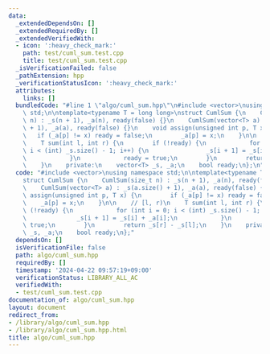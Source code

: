 ```yaml
---
data:
  _extendedDependsOn: []
  _extendedRequiredBy: []
  _extendedVerifiedWith:
  - icon: ':heavy_check_mark:'
    path: test/cuml_sum.test.cpp
    title: test/cuml_sum.test.cpp
  _isVerificationFailed: false
  _pathExtension: hpp
  _verificationStatusIcon: ':heavy_check_mark:'
  attributes:
    links: []
  bundledCode: "#line 1 \"algo/cuml_sum.hpp\"\n#include <vector>\nusing namespace\
    \ std;\n\ntemplate<typename T = long long>\nstruct CumlSum {\n    CumlSum(size_t\
    \ n) : _s(n + 1), _a(n), ready(false) {}\n    CumlSum(vector<T> a) : _s(a.size()\
    \ + 1), _a(a), ready(false) {}\n    void assign(unsigned int p, T x) {\n     \
    \   if (_a[p] != x) ready = false;\n        _a[p] = x;\n    }\n\n    // [l, r)\n\
    \    T sum(int l, int r) {\n        if (!ready) {\n            for (int i = 0;\
    \ i < (int) _s.size() - 1; i++) {\n                _s[i + 1] = _s[i] + _a[i];\n\
    \            }\n            ready = true;\n        }\n        return _s[r] - _s[l];\n\
    \    }\n    private:\n    vector<T> _s, _a;\n    bool ready;\n};\n"
  code: "#include <vector>\nusing namespace std;\n\ntemplate<typename T = long long>\n\
    struct CumlSum {\n    CumlSum(size_t n) : _s(n + 1), _a(n), ready(false) {}\n\
    \    CumlSum(vector<T> a) : _s(a.size() + 1), _a(a), ready(false) {}\n    void\
    \ assign(unsigned int p, T x) {\n        if (_a[p] != x) ready = false;\n    \
    \    _a[p] = x;\n    }\n\n    // [l, r)\n    T sum(int l, int r) {\n        if\
    \ (!ready) {\n            for (int i = 0; i < (int) _s.size() - 1; i++) {\n  \
    \              _s[i + 1] = _s[i] + _a[i];\n            }\n            ready =\
    \ true;\n        }\n        return _s[r] - _s[l];\n    }\n    private:\n    vector<T>\
    \ _s, _a;\n    bool ready;\n};"
  dependsOn: []
  isVerificationFile: false
  path: algo/cuml_sum.hpp
  requiredBy: []
  timestamp: '2024-04-22 09:57:19+09:00'
  verificationStatus: LIBRARY_ALL_AC
  verifiedWith:
  - test/cuml_sum.test.cpp
documentation_of: algo/cuml_sum.hpp
layout: document
redirect_from:
- /library/algo/cuml_sum.hpp
- /library/algo/cuml_sum.hpp.html
title: algo/cuml_sum.hpp
---
```

